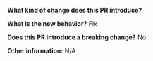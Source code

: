 **What kind of change does this PR introduce?**
<!-- (Bug fix, feature, changelog, release, docs update, etc. ) -->

**What is the new behavior?**
Fix 

**Does this PR introduce a breaking change?**
No

**Other information:**
N/A
